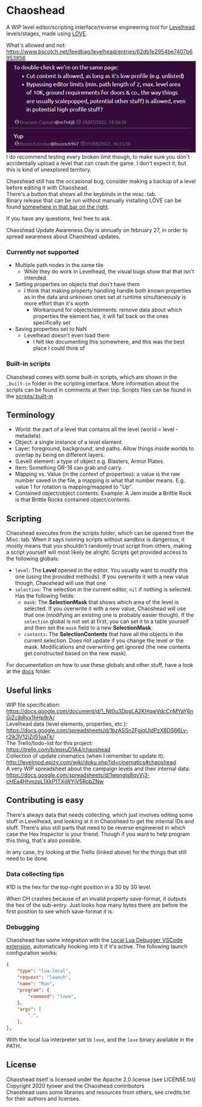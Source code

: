 # Chaoshead

A WIP level editor/scripting interface/reverse engineering tool for [Levelhead](https://lvlhd.co) levels/stages,
made using [LÖVE](http://www.love2d.org).

What's allowed and not: https://www.bscotch.net/feedbag/levelhead/entries/62db1e2954be7407b6953856
![](resources/allowedStuff.png)
I do recommend testing every broken limit though, to make sure you don't accidentally upload a level that can crash the game. I don't expect it, but this is kind of unexplored territory.

Chaoshead still has the occasional bug, consider making a backup of a level before editing it with Chaoshead. \
There's a button that shows all the keybinds in the misc. tab. \
Binary release that can be run without manually installing LÖVE can be found
[somewhere in that bar on the right](https://github.com/tyoeer/Chaoshead/releases).

If you have any questions, feel free to ask.

Chaoshead Update Awareness Day is annually on february 27, in order to spread awareness about Chaoshead updates.

### Currently not supported

- Multiple path nodes in the same tile
  - While they do work in Levelhead, the visual bugs show that that isn't intended.
- Setting properties on objects that don't have them
  - I think that making property handling handle both known properties as in the data and unknown ones set at runtime simultaneously is more effort than it's worth
	- Workaround for objects/elements: remove data about which properties the element has, it will fall back on the ones specifically set
- Saving properties set to NaN
  - Levelhead doesn't even load them
	- I felt like documenting this somewhere, and this was the best place I could think of

### Built-in scripts

Chaoshead comes with some built-in scripts, which are shown in the `.built-in` folder in the scripting interface.
More information about the scripts can be found in comments at their top. Scripts files can be found in the [scripts/.built-in](scripts/.built-in)

## Terminology

- World: the part of a level that contains all the level (world = level - metadata).
- Object: a single instance of a level element.
- Layer: foreground, background, and paths. Allow things inside worlds to overlap by being on different layers.
- (Level) element: a type of object e.g. Blasters, Armor Plates.
- Item: Something GR-18 can grab and carry.
- Mapping vs. Value (in the context of properties): a value is the raw number saved in the file, a mapping is what that number means.
  E.g. value 1 for rotation is mapping/mapped to "Up".
- Contained object/object contents: Example: A Jem inside a Brittle Rock is that Brittle Rocks contained object/contents.

## Scripting

Chaoshead executes from the scripts folder, which can be opened from the Misc. tab.
When it says running scripts without sandbox is dangerous, it mostly means that you shouldn't randomly trust script from others,
making a script yourself will most likely be alright.
Scripts get provided access to the following globals:
- `level`: The **Level** opened in the editor. You usually want to modify this one (using the provided methods).
  If you overwrite it with a new value though, Chaoshead will use that one.
- `selection`: The selection in the current editor, `nil` if nothing is selected. Has the following fields:
  - `mask`: The **SelectionMask** that shows which area of the level is selected.
    If you overwrite it with a new value, Chaoshead will use that one (modifying an existing one is probably easier though).
    If the `selection` global is not set at first, you can set it to a table yourself and then set the `mask` field to a new **SelectionMask**.
  - `contents`: The **SelectionContents** that have all the objects in the current selection.
    Does not update if you change the level or the mask.
    Modifications and overwriting get ignored (the new contents get constructed based on the new mask).

For documentation on how to use these globals and other stuff, have a look at the [docs](docs/) folder.

## Useful links

WIP file specification:<br>
https://docs.google.com/document/d/1_Nt0u3DpgLA2KHgwVdcCnMYaY6nGjZcjbRyx1hHp9rA/<br>
Levelhead data (level elements, properties, etc.):<br>
https://docs.google.com/spreadsheets/d/1bzASSn2FgjqUldPzX8DS66Lv-r2lk3V12jZjl51uaTk/<br>
The Trello/todo-list for this project:<br>
https://trello.com/b/eqxuD1A4/chaoshead<br>
Collection of update cinematics (when I remember to update it):<br>
http://levelmod.epizy.com/wiki/doku.php?id=cinematics#chaoshead<br>
A very WIP spreadsheet about the campaign levels and their internal data:<br>
https://docs.google.com/spreadsheets/d/1wongis8qvVj3-cHEa4HhmzpL1XkP1TXjWYjV5RobZNw

## Contributing is easy

There's always data that needs collecting, which just involves editing some stuff in Levelhead,
and looking at it in Chaoshead to get the internal IDs and stuff.
There's also still parts that need to be reverse engineered in which case the Hex Inspector is your friend.
Though if you want to help program this thing, that's also possible.

In any case, try looking at the Trello (linked above) for the things that still need to be done.

### Data collecting tips

\#1D is the hex for the top-right position in a 30 by 30 level.

When CH crashes because of an invalid property save-format, it outputs the hex of the sub-entry.
Just looks how many bytes there are before the first position to see which save-format it is.

### Debugging

Chaoshead has some integration with the [Local Lua Debugger VSCode extension](https://marketplace.visualstudio.com/items?itemName=tomblind.local-lua-debugger-vscode), automatically hooking into it if it's active. The following launch configuration works:
```json
{
	"type": "lua-local",
	"request": "launch",
	"name": "Run",
	"program": {
		"command": "love",
	},
	"args": [
		".",
	],
},
```
With the local lua interpreter set to `love`, and the `love` binary available in the PATH.

## License

Chaoshead itself is licensed under the Apache 2.0 license (see LICENSE.txt)<br>
Copyright 2020 tyoeer and the Chaoshead contributors<br>
Chaoshead uses some libraries and resources from others, see credits.txt for their authors and licenses.<br>
